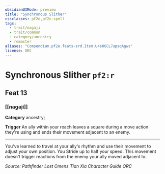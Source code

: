 ```yaml
---
obsidianUIMode: preview
title: "Synchronous Slither"
cssclasses: pf2e,pf2e-spell
tags:
  - trait/nagaji
  - trait/common
  - category/ancestry
  - remaster
aliases: "Compendium.pf2e.feats-srd.Item.U4sO6CL7upsqAgws"
license: ORC
---
```

# Synchronous Slither `pf2:r`
## Feat 13
### [[nagaji]]

**Category** ancestry; 




**Trigger** An ally within your reach leaves a square during a move action they're using and ends their movement adjacent to an enemy.

* * *

You've learned to travel at your ally's rhythm and use their movement to adjust your own position. You Stride up to half your speed. This movement doesn't trigger reactions from the enemy your ally moved adjacent to.

*Source: Pathfinder Lost Omens Tian Xia Character Guide*
*ORC*